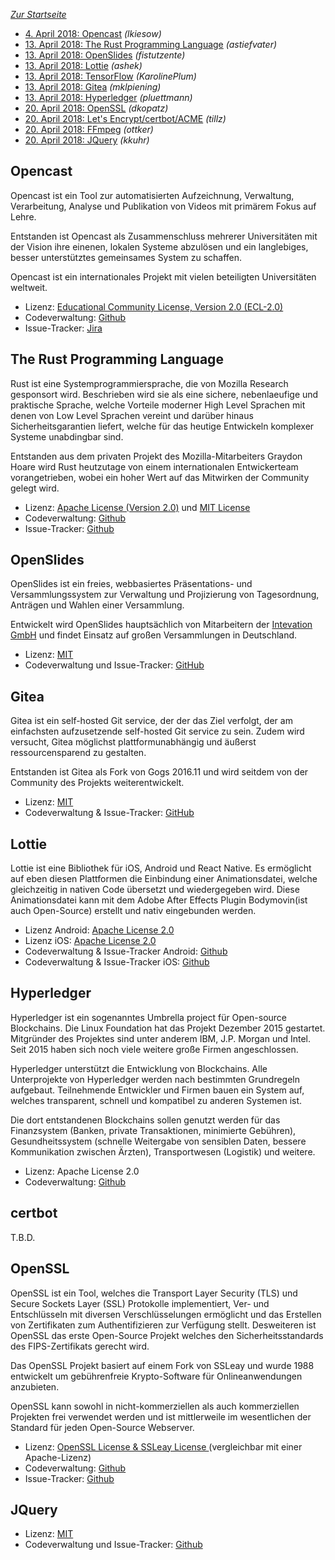 ---
---

*[Zur Startseite](index.html)*

- [4. April 2018: Opencast](#opencast) *(lkiesow)*
- [13. April 2018: The Rust Programming Language](#Rust) *(astiefvater)*
- [13. April 2018: OpenSlides](#openslides) *(fistutzente)*
- [13. April 2018: Lottie](#lottie) *(ashek)*
- [13. April 2018: TensorFlow](#tensorflow) *(KarolinePlum)*
- [13. April 2018: Gitea](#gitea) *(mklpiening)*
- [13. April 2018: Hyperledger](#hyperledger) *(pluettmann)*
- [20. April 2018: OpenSSL](#openssl) *(dkopatz)*
- [20. April 2018: Let's Encrypt/certbot/ACME](#certbot) *(tillz)*
- [20. April 2018: FFmpeg](http://de.wikipedia.org/wiki/ffmpeg) *(ottker)*
- [20. April 2018: JQuery](#jquery) *(kkuhr)*


Opencast
--------

Opencast ist ein Tool zur automatisierten Aufzeichnung, Verwaltung,
Verarbeitung, Analyse und Publikation von Videos mit primärem Fokus auf Lehre.

Entstanden ist Opencast als Zusammenschluss mehrerer Universitäten mit der
Vision ihre einenen, lokalen Systeme abzulösen und ein langlebiges, besser
unterstütztes gemeinsames System zu schaffen.

Opencast ist ein internationales Projekt mit vielen beteiligten Universitäten
weltweit.

- Lizenz: [Educational Community License, Version 2.0 (ECL-2.0)
  ](https://github.com/opencast/opencast/blob/develop/LICENSE)
- Codeverwaltung: [Github](https://github.com/opencast/opencast)
- Issue-Tracker: [Jira](https://opencast.jira.com/secure/Dashboard.jspa)

The Rust Programming Language
-----------------------------

Rust ist eine Systemprogrammiersprache, die von Mozilla Research gesponsort wird. Beschrieben wird sie als eine sichere, nebenlaeufige und praktische Sprache, welche Vorteile moderner High Level Sprachen mit denen von Low Level Sprachen vereint und darüber hinaus Sicherheitsgarantien liefert, welche für das heutige Entwickeln komplexer Systeme unabdingbar sind.

Entstanden aus dem privaten Projekt des Mozilla-Mitarbeiters Graydon Hoare wird Rust heutzutage von einem internationalen Entwickerteam vorangetrieben, wobei ein hoher Wert auf das Mitwirken der Community gelegt wird.

- Lizenz: [Apache License (Version 2.0)](https://github.com/rust-lang/rust/blob/master/LICENSE-MIT) und [MIT License](https://github.com/rust-lang/rust/blob/master/LICENSE-APACHE)
- Codeverwaltung: [Github](https://github.com/rust-lang/rust)
- Issue-Tracker: [Github](https://github.com/rust-lang/rust/issues)

OpenSlides
----------

OpenSlides ist ein freies, webbasiertes Präsentations- und Versammlungssystem
zur Verwaltung und Projizierung von Tagesordnung, Anträgen und Wahlen einer
Versammlung.

Entwickelt wird OpenSlides hauptsächlich von Mitarbeitern der [Intevation
GmbH](https://intevation.de) und findet Einsatz auf großen Versammlungen in
Deutschland.

- Lizenz: [MIT](https://github.com/OpenSlides/OpenSlides/blob/master/LICENSE)
- Codeverwaltung und Issue-Tracker:
  [GitHub](https://github.com/OpenSlides/OpenSlides)

Gitea
-----

Gitea ist ein self-hosted Git service, der der das Ziel verfolgt, der am
einfachsten aufzusetzende self-hosted Git service zu sein. Zudem wird versucht,
Gitea möglichst plattformunabhängig und äußerst ressourcensparend zu gestalten.

Entstanden ist Gitea als Fork von Gogs 2016.11 und wird seitdem von der
Community des Projekts weiterentwickelt.


- Lizenz: [MIT](https://github.com/go-gitea/gitea/blob/master/LICENSE)
- Codeverwaltung & Issue-Tracker: [GitHub](https://github.com/go-gitea/gitea)

Lottie
--------

Lottie ist eine Bibliothek für iOS, Android und React Native. Es ermöglicht auf
eben diesen Plattformen die Einbindung einer Animationsdatei, welche
gleichzeitig in nativen Code übersetzt und wiedergegeben wird. Diese
Animationsdatei kann mit dem Adobe After Effects Plugin Bodymovin(ist auch
Open-Source) erstellt und nativ eingebunden werden.

- Lizenz Android: [Apache License 2.0](https://github.com/airbnb/lottie-android/blob/master/LICENSE)
- Lizenz iOS: [Apache License 2.0](https://github.com/airbnb/lottie-ios/blob/master/LICENSE)
- Codeverwaltung & Issue-Tracker Android: [Github](https://github.com/airbnb/lottie-android)
- Codeverwaltung & Issue-Tracker iOS: [Github](https://github.com/airbnb/lottie-ios)


Hyperledger
-----------

Hyperledger ist ein sogenanntes Umbrella project für Open-source Blockchains. Die Linux Foundation hat das Projekt Dezember 2015 gestartet. Mitgründer des Projektes sind unter anderem IBM, J.P. Morgan und Intel. Seit 2015 haben sich noch viele weitere große Firmen angeschlossen.

Hyperledger unterstützt die Entwicklung von Blockchains. Alle Unterprojekte von Hyperledger werden nach bestimmten Grundregeln aufgebaut. Teilnehmende Entwickler und Firmen bauen ein System auf, welches transparent, schnell und kompatibel zu anderen Systemen ist.

Die dort entstandenen Blockchains sollen genutzt werden für das Finanzsystem
(Banken, private Transaktionen, minimierte Gebühren), Gesundheitssystem
(schnelle Weitergabe von sensiblen Daten, bessere Kommunikation zwischen
Ärzten), Transportwesen (Logistik) und weitere.

- Lizenz: Apache License 2.0
- Codeverwaltung: [Github](https://github.com/hyperledger)

certbot
-----------

T.B.D.


OpenSSL
-----------

OpenSSL ist ein Tool, welches die Transport Layer Security (TLS) und Secure
Sockets Layer (SSL) Protokolle implementiert, Ver- und Entschlüsseln mit
diversen Verschlüsselungen ermöglicht und das Erstellen von Zertifikaten zum
Authentifizieren zur Verfügung stellt. Desweiteren ist OpenSSL das erste
Open-Source Projekt welches den Sicherheitsstandards des FIPS-Zertifikats
gerecht wird.

Das OpenSSL Projekt basiert auf einem Fork von SSLeay und wurde 1988 entwickelt um gebührenfreie Krypto-Software für Onlineanwendungen anzubieten.

OpenSSL kann sowohl in nicht-kommerziellen als auch kommerziellen Projekten
frei verwendet werden und ist mittlerweile im wesentlichen der Standard für
jeden Open-Source Webserver.

- Lizenz: [OpenSSL License & SSLeay License
  ](https://github.com/openssl/openssl/blob/master/LICENSE) (vergleichbar mit
  einer Apache-Lizenz)
- Codeverwaltung: [Github](https://github.com/openssl/openssl)
- Issue-Tracker: [Github](https://github.com/openssl/openssl/issues)


JQuery
-------

- Lizenz: [MIT](https://github.com/jquery/jquery/blob/master/LICENSE.txt)
- Codeverwaltung und Issue-Tracker: [Github](https://github.com/jquery/jquery)

